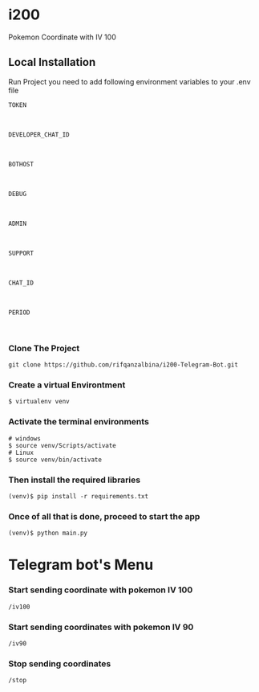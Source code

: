 # i200 
Pokemon Coordinate with IV 100

<h2>Local Installation</h2>

Run Project you need to add following environment variables to your .env file

`TOKEN` <br>

<br>

`DEVELOPER_CHAT_ID` <br>

<br>

`BOTHOST` <br>

<br>

`DEBUG` <br>

<br>

`ADMIN` <br>

<br>

`SUPPORT` <br>

<br>

`CHAT_ID` <br>

<br>

`PERIOD` <br>

<br>

<h3>Clone The Project</h3>

`git clone https://github.com/rifqanzalbina/i200-Telegram-Bot.git`

<h3>Create a virtual Environtment</h3>

`$ virtualenv venv`

<h3>Activate the terminal environments</h3>

```
# windows
$ source venv/Scripts/activate
# Linux
$ source venv/bin/activate
```

<h3>Then install the required libraries</h3>

`(venv)$ pip install -r requirements.txt`

<h3>Once of all that is done, proceed to start the app</h3>

`(venv)$ python main.py`

<h1>Telegram bot's Menu</h1>

<h3>Start sending coordinate with pokemon IV 100</h3>

`/iv100`

<h3>Start sending coordinates with pokemon IV 90</h3>

`/iv90`

<h3>Stop sending coordinates</h3>

`/stop`

